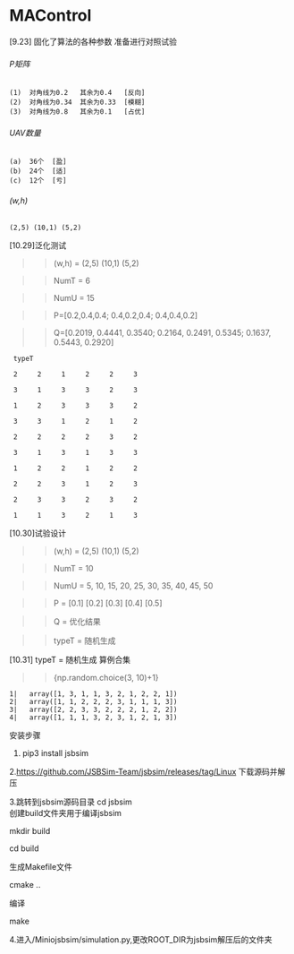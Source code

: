 # MAControl

[9.23] 固化了算法的各种参数 准备进行对照试验

###### P矩阵

    (1)  对角线为0.2   其余为0.4   [反向]
    (2)  对角线为0.34  其余为0.33  [模糊]
    (3)  对角线为0.8   其余为0.1   [占优]

###### UAV数量
    
    (a)  36个  [盈]
    (b)  24个  [适]
    (c)  12个  [亏]     
    
###### (w,h)

    (2,5) (10,1) (5,2)
    
[10.29]泛化测试

>> (w,h) = (2,5) (10,1) (5,2)

>> NumT = 6

>> NumU = 15

>> P=[0.2,0.4,0.4; 0.4,0.2,0.4; 0.4,0.4,0.2]

>> Q=[0.2019, 0.4441, 0.3540; 0.2164, 0.2491, 0.5345; 0.1637, 0.5443, 0.2920]

     typeT

     2     2     1     2     2     3

     3     1     3     3     2     3

     1     2     3     3     3     2

     3     3     1     2     1     2

     2     2     2     2     3     2

     3     1     3     1     3     3

     1     2     2     1     2     2

     2     2     3     1     2     3

     2     3     3     2     3     2

     1     1     3     2     1     3
     
[10.30]试验设计

>> (w,h) = (2,5) (10,1) (5,2)

>> NumT = 10

>> NumU = 5, 10, 15, 20, 25, 30, 35, 40, 45, 50

>> P = [0.1] [0.2] [0.3] [0.4] [0.5]

>> Q = 优化结果

>> typeT = 随机生成

[10.31] typeT = 随机生成 算例合集

>> {np.random.choice(3, 10)+1}

    1|   array([1, 3, 1, 1, 3, 2, 1, 2, 2, 1])
    2|   array([1, 1, 2, 2, 2, 3, 1, 1, 1, 3])
    3|   array([2, 2, 3, 3, 2, 2, 2, 1, 2, 2])
    4|   array([1, 1, 1, 3, 2, 3, 1, 2, 1, 3])
    
>>>>>>>>>>>>>>>>>>>>>>>>>>>>>>>>>
安装步骤
1. pip3 install jsbsim

2.https://github.com/JSBSim-Team/jsbsim/releases/tag/Linux
    下载源码并解压
    
3.跳转到jsbsim源码目录
cd jsbsim  
创建build文件夹用于编译jsbsim

mkdir build 

cd build

生成Makefile文件

cmake .. 

编译

make 

4.进入/Miniojsbsim/simulation.py,更改ROOT_DIR为jsbsim解压后的文件夹
